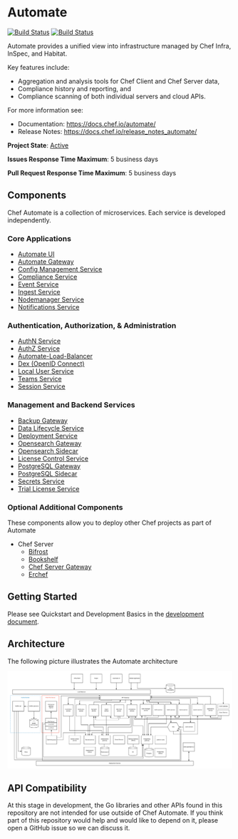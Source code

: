 # Automate

[![Build Status](https://badge.buildkite.com/9c37160ef9872fbdcf42628586fabfbb3048239a99c1f60e3a.svg?branch=master)](https://buildkite.com/chef-oss/chef-automate-master-verify)
[![Build Status](https://badge.buildkite.com/b550988ee153942e2ed1ad2741ab652b6d9efa76992d022cf8.svg?branch=master)](https://buildkite.com/chef/chef-automate-master-verify-private)

Automate provides a unified view into infrastructure managed by Chef Infra, InSpec, and Habitat.

Key features include:

- Aggregation and analysis tools for Chef Client and Chef Server data,
- Compliance history and reporting, and
- Compliance scanning of both individual servers and cloud APIs.

For more information see:

- Documentation: https://docs.chef.io/automate/
- Release Notes: https://docs.chef.io/release_notes_automate/

**Project State**: [Active](https://github.com/chef/chef-oss-practices/blob/master/repo-management/repo-states.md#active)

**Issues Response Time Maximum**: 5 business days

**Pull Request Response Time Maximum**: 5 business days

## Components

Chef Automate is a collection of microservices.  Each service is
developed independently.

### Core Applications

* [Automate UI](components/automate-ui)
* [Automate Gateway](components/automate-gateway)
* [Config Management Service](components/config-mgmt-service)
* [Compliance Service](components/compliance-service)
* [Event Service](components/event-service)
* [Ingest Service](components/ingest-service)
* [Nodemanager Service](components/nodemanager-service)
* [Notifications Service](components/notifications-service)

### Authentication, Authorization, & Administration

* [AuthN Service](components/authn-service)
* [AuthZ Service](components/authz-service)
* [Automate-Load-Balancer](components/automate-load-balancer)
* [Dex (OpenID Connect)](components/automate-dex)
* [Local User Service](components/local-user-service)
* [Teams Service](components/teams-service)
* [Session Service](components/session-service)

### Management and Backend Services

* [Backup Gateway](components/backup-gateway)
* [Data Lifecycle Service](components/data-lifecycle-service)
* [Deployment Service](components/automate-deployment)
* [Opensearch Gateway](components/automate-es-gateway)
* [Opensearch Sidecar](components/es-sidecar-service)
* [License Control Service](components/license-control-service)
* [PostgreSQL Gateway](components/automate-pg-gateway)
* [PostgreSQL Sidecar](components/pg-sidecar-service)
* [Secrets Service](components/secrets-service)
* [Trial License Service](components/trial-license-service)

### Optional Additional Components

These components allow you to deploy other Chef projects as part of
Automate

* Chef Server
  * [Bifrost](components/automate-cs-oc-bifrost)
  * [Bookshelf](components/automate-cs-bookshelf)
  * [Chef Server Gateway](components/automate-cs-nginx)
  * [Erchef](components/automate-cs-oc-erchef)

## Getting Started

Please see Quickstart and Development Basics in the [development
document](./dev-docs/DEV_ENVIRONMENT.md).

## Architecture

The following picture illustrates the Automate architecture

![Automate Architecture](dev-docs/diagrams/a2-architecture.png)

## API Compatibility

At this stage in development, the Go libraries and other APIs found in
this repository are not intended for use outside of Chef Automate. If
you think part of this repository would help and would like to depend
on it, please open a GitHub issue so we can discuss it.

